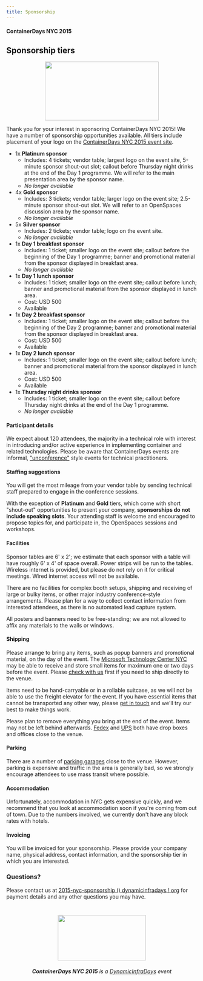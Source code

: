 ```yaml
---
title: Sponsorship
---
```


<style>
#footer {
   display: none;
   }
</style>

#### ContainerDays NYC 2015

## <a name="tiers"></a>Sponsorship tiers

<img src="http://dynamicinfradays.org/img/logo.png" height="155" width="300" style="margin-left:auto;margin-right:auto;display:block">

Thank you for your interest in sponsoring ContainerDays NYC 2015! We have a number of sponsorship opportunities available. All tiers include placement of your logo on the [ContainerDays NYC 2015 event site](http://dynamicinfradays.org/events/2015-nyc/).

* 1x **Platinum sponsor**
  * Includes: 4 tickets; vendor table; largest logo on the event site, 5-minute sponsor shout-out slot; callout before Thursday night drinks at the end of the Day 1 programme. We will refer to the main presentation area by the sponsor name.
  * _No longer available_
* 4x **Gold sponsor**
  * Includes: 3 tickets; vendor table; larger logo on the event site; 2.5-minute sponsor shout-out slot. We will refer to an OpenSpaces discussion area by the sponsor name.
  * _No longer available_
* 5x **Silver sponsor**
  * Includes: 2 tickets; vendor table; logo on the event site.
  * _No longer available_
* 1x **Day 1 breakfast sponsor**
  * Includes: 1 ticket; smaller logo on the event site; callout before the beginning of the Day 1 programme; banner and promotional material from the sponsor displayed in breakfast area.
  * _No longer available_
* 1x **Day 1 lunch sponsor**
  * Includes: 1 ticket; smaller logo on the event site; callout before lunch; banner and promotional material from the sponsor displayed in lunch area.
  * Cost: USD 500
  * Available
* 1x **Day 2 breakfast sponsor**
  * Includes: 1 ticket; smaller logo on the event site; callout before the beginning of the Day 2 programme; banner and promotional material from the sponsor displayed in breakfast area.
  * Cost: USD 500
  * Available
* 1x **Day 2 lunch sponsor**
  * Includes: 1 ticket; smaller logo on the event site; callout before lunch; banner and promotional material from the sponsor displayed in lunch area.
  * Cost: USD 500
  * Available
* 1x **Thursday night drinks sponsor**
  * Includes: 1 ticket; smaller logo on the event site; callout before Thursday night drinks at the end of the Day 1 programme.
  * _No longer available_

#### <a name="participants"></a>Participant details

We expect about 120 attendees, the majority in a technical role with interest in introducing and/or active experience in implementing container and related technologies. Please be aware that ContainerDays events are informal,  ["unconference"](http://en.wikipedia.org/wiki/Unconference) style events for technical practitioners.

#### <a name="staffing"></a>Staffing suggestions

You will get the most mileage from your vendor table by sending technical staff prepared to engage in the conference sessions.

With the exception of **Platinum** and **Gold** tiers, which come with short "shout-out" opportunities to present your company, **sponsorships do not include speaking slots**. Your attending staff is welcome and encouraged to propose topics for, and participate in, the OpenSpaces sessions and workshops.

#### <a name="facilities"></a>Facilities

Sponsor tables are 6' x 2'; we estimate that each sponsor with a table will have roughly 6' x 4' of space overall. Power strips will be run to the tables. Wireless internet is provided, but please do not rely on it for critical meetings. Wired internet access will not be available.

There are no facilities for complex booth setups, shipping and receiving of large or bulky items, or other major industry conference-style arrangements. Please plan for a way to collect contact information from interested attendees, as there is no automated lead capture system.

All posters and banners need to be free-standing; we are not allowed to affix any materials to the walls or windows.

#### <a name="shipping"></a>Shipping

Please arrange to bring any items, such as popup banners and promotional material, on the day of the event. The [Microsoft Technology Center NYC](http://dynamicinfradays.org/events/2015-nyc/#location) may be able to receive and store small items for maximum one or two days before the event. Please [check with us](#questions) first if you need to ship directly to the venue.

Items need to be hand-carryable or in a rollable suitcase, as we will not be able to use the freight elevator for the event. If you have essential items that cannot be transported any other way, please [get in touch](#questions) and we'll try our best to make things work.

Please plan to remove everything you bring at the end of the event. Items may not be left behind afterwards. [Fedex](http://local.fedex.com/ny/new-york/?q=11%20Times%20Sq%20NY%2010036) and [UPS](https://www.ups.com/dropoff?txtQuery=11%20Times%20Sq%20NY%2011036&reqType=results) both have drop boxes and offices close to the venue.

#### <a name="parking"></a>Parking

There are a number of [parking garages](https://www.google.com/maps/search/parking/@40.7578811,-73.990092,16z/data=!3m1!4b1!4m8!2m7!3m6!1sparking!2sMicrosoft+Technology+Center,+640+8th+Ave,+New+York,+NY+10019,+United+States!3s0x89c25856e81cdc7d:0xcb6b70d1bb597301!4m2!1d-73.9896509!2d40.75672) close to the venue. However, parking is expensive and traffic in the area is generally bad, so we strongly encourage attendees to use mass transit where possible.

#### <a name="accommodation"></a>Accommodation

Unfortunately, accommodation in NYC gets expensive quickly, and we recommend that you look at accommodation soon if you're coming from out of town. Due to the numbers involved, we currently don't have any block rates with hotels.

#### <a name="invoicing"></a>Invoicing

You will be invoiced for your sponsorship. Please provide your company name, physical address, contact information, and the sponsorship tier in which you are interested.

### <a name="questions"></a>Questions?

Please contact us at [2015-nyc-sponsorship () dynamicinfradays ! org](mailto:2015-nyc-sponsorship@dynamicinfradays.org) for payment details and any other questions you may have.

<img src="http://dynamicinfradays.org/img/logo.png" height="120" width="232" style="margin: 40px auto 20px auto; display: block;">

<div style="text-align: center; display: block;"><em><strong>ContainerDays NYC 2015</strong> is a <a href="http://dynamicinfradays.org">DynamicInfraDays</a> event</em></div>
